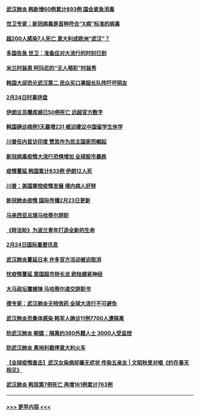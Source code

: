#### [武汉肺炎 韩新增60例累计893例 国会紧急消毒](../pages/prog202/a102784917.md?t=02251031) 
#### [世卫专家：新冠病毒是首种符合“X病”标准的病毒](../pages/prog202/a102784702.md?t=02251031) 
#### [超200人感染7人死亡 意大利成欧洲“武汉”？](../pages/prog202/a102784822.md?t=02251031) 
#### [多国告急 世卫：准备应对大流行的时刻已到](../pages/prog202/a102784810.md?t=02251031) 
#### [米兰时装周 阿玛尼的“无人喝彩”时装秀](../pages/prog202/a102784750.md?t=02251031) 
#### [韩国大邱恐沦武汉第二 民众买口罩超长队阵吓坏网友](../pages/prog202/a102784714.md?t=02251031) 
#### [2月24日时事拼盘](../pages/prog202/a102784745.md?t=02251031) 
#### [伊朗议员曝库姆已50例死亡 远超官方数字](../pages/prog202/a102784656.md?t=02251031) 
#### [韩国确诊病例1天暴增231 被迫建议中国留学生休学](../pages/prog202/a102784629.md?t=02251031) 
#### [川普任内首访印度 赞其作为民主国家而崛起](../pages/prog202/a102784631.md?t=02251031) 
#### [新冠病毒疫情大流行恐惧增加 全球股市暴跌](../pages/prog202/a102784603.md?t=02251031) 
#### [疫情蔓延 韩国累计833例 伊朗12人死](../pages/prog202/a102784616.md?t=02251031) 
#### [川普：美国掌控疫情发展 境内病人好转](../pages/prog202/a102784609.md?t=02251031) 
#### [新冠肺炎疫情 国际传播2月23日更新](../pages/prog202/a102784438.md?t=02251031) 
#### [马来西亚总理马哈蒂尔辞职](../pages/prog202/a102784436.md?t=02251031) 
#### [《转法轮》为波兰青年打造全新的生命](../pages/prog202/a102784409.md?t=02251031) 
#### [2月24日国际重要讯息](../pages/prog202/a102784367.md?t=02251031) 
#### [武汉肺炎蔓延日本  许多官方活动被迫取消](../pages/prog202/a102784375.md?t=02251031) 
#### [忧疫情蔓延 意国超市排长龙 欧陆绷紧神经](../pages/prog202/a102784283.md?t=02251031) 
#### [大马政坛震撼弹 马哈蒂尔递交辞职书](../pages/prog202/a102784261.md?t=02251031) 
#### [德专家：武汉肺炎无特效药 全球大流行不可避免](../pages/prog202/a102784212.md?t=02251031) 
#### [武汉肺炎恐集体感染 韩军人确诊11例7700人遭隔离](../pages/prog202/a102784171.md?t=02251031) 
#### [防武汉肺炎 朝媒：隔离约380外籍人士 3000人受监控](../pages/prog202/a102784149.md?t=02251031) 
#### [防武汉肺炎 奥地利截停意大利火车](../pages/prog202/a102784106.md?t=02251031) 
#### [【全球疫情直击】武汉女染病却毫无症状 传染五亲友 | 文昭秋旻对唱《约在春天相见》](../pages/prog202/a102784101.md?t=02251031) 
#### [武汉肺炎 韩现第7例死亡 再增161例累计763例](../pages/prog202/a102784098.md?t=02251031) 

----
#### [ >>> 更早内容 <<< ](../indexes/prog202-earlier.md)
